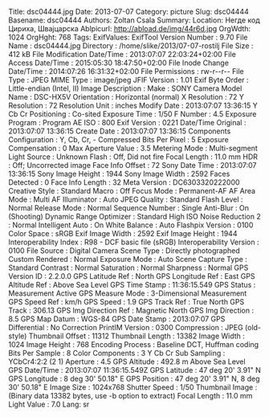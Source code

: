 Title: dsc04444.jpg
Date: 2013-07-07
Category: picture
Slug: dsc04444
Basename: dsc04444
Authors: Zoltan Csala
Summary:
Location: Негде код Цириха, Швајцарска
Ablpicurl: http://abload.de/img/44r6d.jpg
OrgWdth: 1024
OrgHght: 768
Tags:
ExifValues: ExifTool Version Number : 9.70
            File Name : dsc04444.jpg
            Directory : /home/slike/2013/07-07-rostilj
            File Size : 412 kB
            File Modification Date/Time : 2013:07:07 22:03:24+02:00
            File Access Date/Time : 2015:05:30 18:47:50+02:00
            File Inode Change Date/Time : 2014:07:26 16:31:32+02:00
            File Permissions : rw-r--r--
            File Type : JPEG
            MIME Type : image/jpeg
            JFIF Version : 1.01
            Exif Byte Order : Little-endian (Intel, II)
            Image Description :
            Make : SONY
            Camera Model Name : DSC-HX5V
            Orientation : Horizontal (normal)
            X Resolution : 72
            Y Resolution : 72
            Resolution Unit : inches
            Modify Date : 2013:07:07 13:36:15
            Y Cb Cr Positioning : Co-sited
            Exposure Time : 1/50
            F Number : 4.5
            Exposure Program : Program AE
            ISO : 800
            Exif Version : 0221
            Date/Time Original : 2013:07:07 13:36:15
            Create Date : 2013:07:07 13:36:15
            Components Configuration : Y, Cb, Cr, -
            Compressed Bits Per Pixel : 5
            Exposure Compensation : 0
            Max Aperture Value : 3.5
            Metering Mode : Multi-segment
            Light Source : Unknown
            Flash : Off, Did not fire
            Focal Length : 11.0 mm
            HDR : Off; Uncorrected image
            Face Info Offset : 72
            Sony Date Time : 2013:07:07 13:36:15
            Sony Image Height : 1944
            Sony Image Width : 2592
            Faces Detected : 0
            Face Info Length : 32
            Meta Version : DC6303320222000
            Creative Style : Standard
            Macro : Off
            Focus Mode : Permanent-AF
            AF Area Mode : Multi
            AF Illuminator : Auto
            JPEG Quality : Standard
            Flash Level : Normal
            Release Mode : Normal
            Sequence Number : Single
            Anti-Blur : On (Shooting)
            Dynamic Range Optimizer : Standard
            High ISO Noise Reduction 2 : Normal
            Intelligent Auto : On
            White Balance : Auto
            Flashpix Version : 0100
            Color Space : sRGB
            Exif Image Width : 2592
            Exif Image Height : 1944
            Interoperability Index : R98 - DCF basic file (sRGB)
            Interoperability Version : 0100
            File Source : Digital Camera
            Scene Type : Directly photographed
            Custom Rendered : Normal
            Exposure Mode : Auto
            Scene Capture Type : Standard
            Contrast : Normal
            Saturation : Normal
            Sharpness : Normal
            GPS Version ID : 2.2.0.0
            GPS Latitude Ref : North
            GPS Longitude Ref : East
            GPS Altitude Ref : Above Sea Level
            GPS Time Stamp : 11:36:15.549
            GPS Status : Measurement Active
            GPS Measure Mode : 3-Dimensional Measurement
            GPS Speed Ref : km/h
            GPS Speed : 1.9
            GPS Track Ref : True North
            GPS Track : 306.13
            GPS Img Direction Ref : Magnetic North
            GPS Img Direction : 8.5
            GPS Map Datum : WGS-84
            GPS Date Stamp : 2013:07:07
            GPS Differential : No Correction
            PrintIM Version : 0300
            Compression : JPEG (old-style)
            Thumbnail Offset : 11312
            Thumbnail Length : 13382
            Image Width : 1024
            Image Height : 768
            Encoding Process : Baseline DCT, Huffman coding
            Bits Per Sample : 8
            Color Components : 3
            Y Cb Cr Sub Sampling : YCbCr4:2:2 (2 1)
            Aperture : 4.5
            GPS Altitude : 492.8 m Above Sea Level
            GPS Date/Time : 2013:07:07 11:36:15.549Z
            GPS Latitude : 47 deg 20' 3.91" N
            GPS Longitude : 8 deg 30' 50.18" E
            GPS Position : 47 deg 20' 3.91" N, 8 deg 30' 50.18" E
            Image Size : 1024x768
            Shutter Speed : 1/50
            Thumbnail Image : (Binary data 13382 bytes, use -b option to extract)
            Focal Length : 11.0 mm
            Light Value : 7.0
Lang: sr

